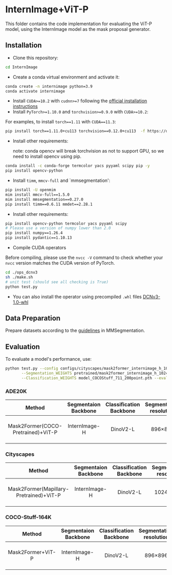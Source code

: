 # InternImage+ViT-P

This folder contains the code implementation for evaluating the ViT-P model, using the InternImage model as the mask proposal generator.


## Installation

- Clone this repository:

```bash
cd InternImage
```

- Create a conda virtual environment and activate it:

```bash
conda create -n internimage python=3.9
conda activate internimage
```

- Install `CUDA>=10.2` with `cudnn>=7` following
  the [official installation instructions](https://docs.nvidia.com/cuda/cuda-installation-guide-linux/index.html)
- Install `PyTorch>=1.10.0` and `torchvision>=0.9.0` with `CUDA>=10.2`:

For examples, to install `torch==1.11` with `CUDA==11.3`:

```bash
pip install torch==1.11.0+cu113 torchvision==0.12.0+cu113  -f https://download.pytorch.org/whl/torch_stable.html
```

- Install other requirements:

  note: conda opencv will break torchvision as not to support GPU, so we need to install opencv using pip.

```bash
conda install -c conda-forge termcolor yacs pyyaml scipy pip -y
pip install opencv-python
```

- Install `timm`, `mmcv-full` and \`mmsegmentation':

```bash
pip install -U openmim
mim install mmcv-full==1.5.0
mim install mmsegmentation==0.27.0
pip install timm==0.6.11 mmdet==2.28.1
```

- Install other requirements:

```bash
pip install opencv-python termcolor yacs pyyaml scipy
# Please use a version of numpy lower than 2.0
pip install numpy==1.26.4
pip install pydantic==1.10.13
```

- Compile CUDA operators

Before compiling, please use the `nvcc -V` command to check whether your `nvcc` version matches the CUDA version of PyTorch.

```bash
cd ./ops_dcnv3
sh ./make.sh
# unit test (should see all checking is True)
python test.py
```

- You can also install the operator using precompiled `.whl` files
  [DCNv3-1.0-whl](https://github.com/OpenGVLab/InternImage/releases/tag/whl_files)

## Data Preparation

Prepare datasets according to the [guidelines](https://github.com/open-mmlab/mmsegmentation/blob/master/docs/en/dataset_prepare.md#prepare-datasets) in MMSegmentation.


## Evaluation

To evaluate a model's performance, use:

```bash
python test.py --config configs/cityscapes/mask2former_internimage_h_1024x1024_80k_mapillary2cityscapes.py \
       --Segmentation_WEIGHTS pretrained/mask2former_internimage_h_1024x1024_80k_mapillary2cityscapes.pth \
       --Classification_WEIGHTS model_COCOStuff_711_200point.pth --eval mIoU
```


### ADE20K

| Method | Segmentaion Backbone | Classification Backbone | Segmentation resolution  | mIoU (s.s) | mIoU (ms+flip) | #params | config | Checkpoint |
|  :---:    |  :---:    | :---: | :---:| :---:           | :---:               | :---:   |  :---: |    :---:   |
| Mask2Former(COCO-Pretrained)+ViT-P | InternImage-H |DinoV2-L | 896&times;896 | 63.1 | 63.6 | 1.61B | [config](configs/ade20k/mask2former_internimage_h_896_80k_cocostuff2ade20k_ss.py) | [segmentation model](https://huggingface.co/OpenGVLab/InternImage/resolve/main/mask2former_internimage_h_896_80k_cocostuff2ade20k.pth) &#124; [classification model](https://huggingface.co/Sajjad-Sh33/ViT-P/resolve/main/model_ADE20k82_200point_cocopretrain.pth) |


### Cityscapes

| Method | Segmentaion Backbone	 | Classification Backbone| Segmentation resolution | mIoU (s.s) | mIoU (ms+flip) | #params | config | Checkpoint |
|   :---:| :---: | :---:| :---:| :---:      | :---:          | :---:   |  :---: |    :---:   |
| Mask2Former(Mapillary-Pretrained)+ViT-P | InternImage-H |DinoV2-L | 1024&times;1024 | 86.8 | 87.4 | 1.4B | [config](configs/cityscapes/mask2former_internimage_h_1024x1024_80k_mapillary2cityscapes.py) | [segmentation model](https://huggingface.co/OpenGVLab/InternImage/resolve/main/mask2former_internimage_h_1024x1024_80k_mapillary2cityscapes.pth) &#124; [classification model](https://huggingface.co/Sajjad-Sh33/ViT-P/resolve/main/model_Cityscapes871_100point_cocopretrain.pth) |

### COCO-Stuff-164K

| Method | Segmentaion Backbone	 | Classification Backbone| Segmentation resolution | mIoU (s.s) | mIoU (ms+flip) | #params | config | Checkpoint |
|   :---:| :---: | :---:| :---:| :---:      | :---:          | :---:   |  :---: |    :---:   |
| Mask2Former+ViT-P | InternImage-H |DinoV2-L | 896&times;896 | 53.5 | 53.7 | 1.61B | [config](configs/coco_stuff164k/mask2former_internimage_h_896_80k_cocostuff164k.py) | [segmentation model](https://huggingface.co/OpenGVLab/InternImage/resolve/main/mask2former_internimage_h_896_80k_cocostuff164k.pth) &#124; [classification model](https://huggingface.co/Sajjad-Sh33/ViT-P/resolve/main/model_COCOStuff_711_200point.pth) |


